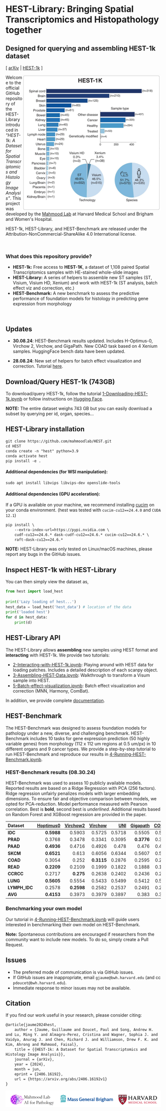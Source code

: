# HEST-Library: Bringing Spatial Transcriptomics and Histopathology together
## Designed for querying and assembling HEST-1k dataset 

\[ [arXiv](https://arxiv.org/abs/2406.16192) | [HEST-1k](https://huggingface.co/datasets/MahmoodLab/hest) \]
<!-- [ArXiv (stay tuned)]() | [Interactive Demo](http://clam.mahmoodlab.org) | [Cite](#reference) -->

<img src="figures/fig1a.jpg" width="450px" align="right" />

Welcome to the official GitHub repository of the HEST-Library introduced in *"HEST-1k: A Dataset for Spatial Transcriptomics and Histology Image Analysis"*. This project was developed by the [Mahmood Lab](https://faisal.ai/) at Harvard Medical School and Brigham and Women's Hospital. 

HEST-1k, HEST-Library, and HEST-Benchmark are released under the Attribution-NonCommercial-ShareAlike 4.0 International license. 

<br/>

### What does this repository provide?
- **HEST-1k:** Free access to <b>HEST-1K</b>, a dataset of 1,108 paired Spatial Transcriptomics samples with HE-stained whole-slide images 
- **HEST-Library:** A series of helpers to assemble new ST samples (ST, Visium, Visium HD, Xenium) and work with HEST-1k (ST analysis, batch effect viz and correction, etc.)
- **HEST-Benchmark:** A new benchmark to assess the predictive performance of foundation models for histology in predicting gene expression from morphology 

<br/>

## Updates

- **30.08.24**: HEST-Benchmark results updated. Includes H-Optimus-0, Virchow 2, Virchow, and GigaPath. New COAD task based on 4 Xenium samples. HuggingFace bench data have been updated. 

- **28.08.24**: New set of helpers for batch effect visualization and correction. Tutorial [here](https://github.com/mahmoodlab/HEST/blob/main/tutorials/5-Batch-effect-visualization.ipynb). 

## Download/Query HEST-1k (743GB)

To download/query HEST-1k, follow the tutorial [1-Downloading-HEST-1k.ipynb](https://github.com/mahmoodlab/HEST/blob/main/tutorials/1-Downloading-HEST-1k.ipynb) or follow instructions on [Hugging Face](https://huggingface.co/datasets/MahmoodLab/hest).

**NOTE:** The entire dataset weighs 743 GB but you can easily download a subset by querying per id, organ, species...


## HEST-Library installation

```
git clone https://github.com/mahmoodlab/HEST.git
cd HEST
conda create -n "hest" python=3.9
conda activate hest
pip install -e .
```

#### Additional dependencies (for WSI manipulation):
```
sudo apt install libvips libvips-dev openslide-tools
```

#### Additional dependencies (GPU acceleration):
If a GPU is available on your machine, we recommend installing [cucim](https://docs.rapids.ai/install) on your conda environment. (hest was tested with `cucim-cu12==24.4.0` and `CUDA 12.1`)
```
pip install \
    --extra-index-url=https://pypi.nvidia.com \
    cudf-cu12==24.6.* dask-cudf-cu12==24.6.* cucim-cu12==24.6.* \
    raft-dask-cu12==24.6.*
```

**NOTE:** HEST-Library was only tested on Linux/macOS machines, please report any bugs in the GitHub issues.

## Inspect HEST-1k with HEST-Library

You can then simply view the dataset as, 

```python
from hest import load_hest

print('Lazy loading of hest...')
hest_data = load_hest('hest_data') # location of the data
print('loaded hest')
for d in hest_data:
    print(d)
```

## HEST-Library API

The HEST-Library allows **assembling** new samples using HEST format and **interacting** with HEST-1k. We provide two tutorials:

- [2-Interacting-with-HEST-1k.ipynb](https://github.com/mahmoodlab/HEST/tree/main/tutorials/2-Interacting-with-HEST-1k.ipynb): Playing around with HEST data for loading patches. Includes a detailed description of each scanpy object. 
- [3-Assembling-HEST-Data.ipynb](https://github.com/mahmoodlab/HEST/tree/main/tutorials/3-Assembling-HEST-Data.ipynb): Walkthrough to transform a Visum sample into HEST.
- [5-Batch-effect-visualization.ipynb](https://github.com/mahmoodlab/HEST/blob/main/tutorials/5-Batch-effect-visualization.ipynb): Batch effect visualization and correction (MNN, Harmony, ComBat).

In addition, we provide complete [documentation](https://hest.readthedocs.io/en/latest/).

## HEST-Benchmark

The HEST-Benchmark was designed to assess foundation models for pathology under a new, diverse, and challenging benchmark. HEST-Benchmark includes 10 tasks for gene expression prediction (50 highly variable genes) from morphology (112 x 112 um regions at 0.5 um/px) in 10 different organs and 9 cancer types. We provide a step-by-step tutorial to run HEST-Benchmark and reproduce our results in [4-Running-HEST-Benchmark.ipynb](https://github.com/mahmoodlab/HEST/tree/main/tutorials/4-Running-HEST-Benchmark.ipynb).

### HEST-Benchmark results (08.30.24)

HEST-Benchmark was used to assess 10 publicly available models.
Reported results are based on a Ridge Regression with PCA (256 factors). Ridge regression unfairly penalizes models with larger embedding dimensions. To ensure fair and objective comparison between models, we opted for PCA-reduction. 
Model performance measured with Pearson correlation. Best is **bold**, second best
is _underlined_. Additional results based on Random Forest and XGBoost regression are provided in the paper. 

| **Dataset**   |   **[Hoptimus0](https://github.com/bioptimus/releases/blob/main/models/h-optimus/v0/LICENSE.md)** |   **[Virchow2](https://huggingface.co/paige-ai/Virchow2)** |   **[Virchow](https://huggingface.co/paige-ai/Virchow)** |   **[UNI](https://huggingface.co/MahmoodLab/UNI)** |   **[Gigapath](https://huggingface.co/prov-gigapath/prov-gigapath)** |   **[CONCH](https://huggingface.co/MahmoodLab/CONCH)** |   **[Phikon](https://huggingface.co/owkin/phikon)** |   **[Remedis](https://arxiv.org/abs/2205.09723)** |   **[CTransPath](https://www.sciencedirect.com/science/article/abs/pii/S1361841522002043)** |   **[Resnet50](https://arxiv.org/abs/1512.03385)** |   **[Plip](https://www.nature.com/articles/s41591-023-02504-3)** |
|:--------------|----------------:|---------------:|--------------:|-------------:|---------------:|---------------:|-------------:|--------------:|-----------------:|---------------:|-----------:|
| **IDC**       |          **0.5988** |         0.5903 |        0.5725 |       0.5718 |         0.5505 |         0.5363 |       0.5327 |        0.5304 |           0.511  |         0.4732 |     0.4717 |
| **PRAD**      |          0.3768 |         0.3478 |        0.3341 |       0.3095 |         **0.3776** |         0.3548 |       0.342  |        0.3531 |           0.3427 |         0.306  |     0.2819 |
| **PAAD**      |          **0.4936** |         0.4716 |        0.4926 |       0.478  |         0.476  |         0.4475 |       0.4441 |        0.4647 |           0.4378 |         0.386  |     0.4099 |
| **SKCM**      |          **0.6521** |         0.613  |        0.6056 |       0.6344 |         0.5607 |         0.5784 |       0.5334 |        0.5816 |           0.5103 |         0.4825 |     0.5117 |
| **COAD**      |          0.3054 |         0.252  |        **0.3115** |       0.2876 |         0.2595 |         0.2579 |       0.2573 |        0.2528 |           0.249  |         0.231  |     0.0518 |
| **READ**      |          **0.2209** |         0.2109 |        0.1999 |       0.1822 |         0.1888 |         0.1617 |       0.1631 |        0.1216 |           0.1131 |         0.0842 |     0.0927 |
| **CCRCC**     |          0.2717 |         **0.275**  |        0.2638 |       0.2402 |         0.2436 |         0.2179 |       0.2423 |        0.2643 |           0.2279 |         0.218  |     0.1902 |
| **LUNG**      |          **0.5605** |         0.5554 |        0.5433 |       0.5499 |         0.5412 |         0.5317 |       0.5522 |        0.538  |           0.5049 |         0.4919 |     0.4838 |
| **LYMPH_IDC** |          0.2578 |         **0.2598** |        0.2582 |       0.2537 |         0.2491 |         0.2507 |       0.2373 |        0.2465 |           0.2354 |         0.2284 |     0.2382 |
| **AVG**       |          **0.4153** |         0.3973 |        0.3979 |       0.3897 |         0.383  |         0.3708 |       0.3672 |        0.3726 |           0.348  |         0.3224 |     0.3035 |


### Benchmarking your own model

Our tutorial in [4-Running-HEST-Benchmark.ipynb](https://github.com/mahmoodlab/HEST/tree/main/tutorials/4-Running-HEST-Benchmark.ipynb) will guide users interested in benchmarking their own model on HEST-Benchmark.

**Note:** Spontaneous contributions are encouraged if researchers from the community want to include new models. To do so, simply create a Pull Request. 

## Issues 
- The preferred mode of communication is via GitHub issues.
- If GitHub issues are inappropriate, email `gjaume@bwh.harvard.edu` (and cc `pdoucet@bwh.harvard.edu`). 
- Immediate response to minor issues may not be available.

## Citation

If you find our work useful in your research, please consider citing:
```
@article{jaume2024hest,
	author = {Jaume, Guillaume and Doucet, Paul and Song, Andrew H. and Lu, Ming Y. and Almagro-Perez, Cristina and Wagner, Sophia J. and Vaidya, Anurag J. and Chen, Richard J. and Williamson, Drew F. K. and Kim, Ahrong and Mahmood, Faisal},
	title = {{HEST-1k: A Dataset for Spatial Transcriptomics and Histology Image Analysis}},
	journal = {arXiv},
	year = {2024},
	month = jun,
	eprint = {2406.16192},
	url = {https://arxiv.org/abs/2406.16192v1}
}
```

<img src=docs/joint_logo.png> 
